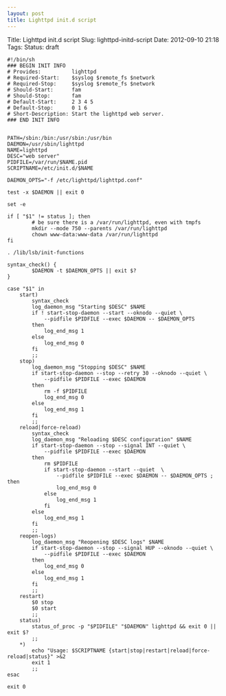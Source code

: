 ```yaml
---
layout: post
title: Lighttpd init.d script
---
```


Title:     Lighttpd init.d script
Slug:      lighttpd-initd-script
Date:      2012-09-10 21:18
Tags:
Status:    draft

    #!/bin/sh
    ### BEGIN INIT INFO
    # Provides:          lighttpd
    # Required-Start:    $syslog $remote_fs $network
    # Required-Stop:     $syslog $remote_fs $network
    # Should-Start:      fam
    # Should-Stop:       fam
    # Default-Start:     2 3 4 5
    # Default-Stop:      0 1 6
    # Short-Description: Start the lighttpd web server.
    ### END INIT INFO


    PATH=/sbin:/bin:/usr/sbin:/usr/bin
    DAEMON=/usr/sbin/lighttpd
    NAME=lighttpd
    DESC="web server"
    PIDFILE=/var/run/$NAME.pid
    SCRIPTNAME=/etc/init.d/$NAME

    DAEMON_OPTS="-f /etc/lighttpd/lighttpd.conf"

    test -x $DAEMON || exit 0

    set -e

    if [ "$1" != status ]; then
            # be sure there is a /var/run/lighttpd, even with tmpfs
            mkdir --mode 750 --parents /var/run/lighttpd
            chown www-data:www-data /var/run/lighttpd
    fi

    . /lib/lsb/init-functions

    syntax_check() {
            $DAEMON -t $DAEMON_OPTS || exit $?
    }

    case "$1" in
        start)
            syntax_check
            log_daemon_msg "Starting $DESC" $NAME
            if ! start-stop-daemon --start --oknodo --quiet \
                --pidfile $PIDFILE --exec $DAEMON -- $DAEMON_OPTS
            then
                log_end_msg 1
            else
                log_end_msg 0
            fi
            ;;
        stop)
            log_daemon_msg "Stopping $DESC" $NAME
            if start-stop-daemon --stop --retry 30 --oknodo --quiet \
                --pidfile $PIDFILE --exec $DAEMON
            then
                rm -f $PIDFILE
                log_end_msg 0
            else
                log_end_msg 1
            fi
            ;;
        reload|force-reload)
            syntax_check
            log_daemon_msg "Reloading $DESC configuration" $NAME
            if start-stop-daemon --stop --signal INT --quiet \
                --pidfile $PIDFILE --exec $DAEMON
            then
                rm $PIDFILE
                if start-stop-daemon --start --quiet  \
                    --pidfile $PIDFILE --exec $DAEMON -- $DAEMON_OPTS ; then
                    log_end_msg 0
                else
                    log_end_msg 1
                fi
            else
                log_end_msg 1
            fi
            ;;
        reopen-logs)
            log_daemon_msg "Reopening $DESC logs" $NAME
            if start-stop-daemon --stop --signal HUP --oknodo --quiet \
                --pidfile $PIDFILE --exec $DAEMON
            then
                log_end_msg 0
            else
                log_end_msg 1
            fi
            ;;
        restart)
            $0 stop
            $0 start
            ;;
        status)
            status_of_proc -p "$PIDFILE" "$DAEMON" lighttpd && exit 0 || exit $?
            ;;
        *)
            echo "Usage: $SCRIPTNAME {start|stop|restart|reload|force-reload|status}" >&2
            exit 1
            ;;
    esac

    exit 0
